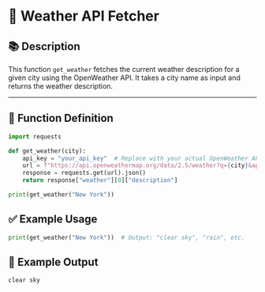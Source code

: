 # 🚀 Weather API Fetcher

## 📚 Description
This function `get_weather` fetches the current weather description for a given city using the OpenWeather API. It takes a city name as input and returns the weather description.

---

## 📐 Function Definition

```python
import requests

def get_weather(city):
    api_key = "your_api_key"  # Replace with your actual OpenWeather API key
    url = f"https://api.openweathermap.org/data/2.5/weather?q={city}&appid={api_key}"
    response = requests.get(url).json()
    return response["weather"][0]["description"]

print(get_weather("New York"))
```

## ✅ Example Usage
```python
print(get_weather("New York"))  # Output: "clear sky", "rain", etc.
```
## 🧪 Example Output
```
clear sky
```
